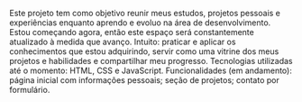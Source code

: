 Este projeto tem como objetivo reunir meus estudos, projetos pessoais e experiências enquanto aprendo e evoluo na área de desenvolvimento. Estou começando agora, então este espaço será constantemente atualizado à medida que avanço.
Intuito: praticar e aplicar os conhecimentos que estou adquirindo, servir como uma vitrine dos meus projetos e habilidades e compartilhar meu progresso.
Tecnologias utilizadas até o momento: HTML, CSS e JavaScript.
Funcionalidades (em andamento): página inicial com informações pessoais; seção de projetos; contato por formulário.
